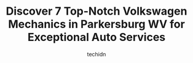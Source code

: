 ---
layout: ampstory
image: https://images.unsplash.com/photo-1639928844164-e530cf328bff?ixlib=rb-4.0.3&ixid=MnwxMjA3fDB8MHxwaG90by1wYWdlfHx8fGVufDB8fHx8&auto=format&fit=crop&w=640&h=853&q=80
author: techidn
featured: false
description: Trust your vehicles maintenance and repairs to the 7 best Volkswagen Mechanic in Parkersburg WV, USA. With their extensive experience, cutting-edge technology, and commitment to customer sa
title: Discover 7 Top-Notch Volkswagen Mechanics in Parkersburg WV for Exceptional Auto Services
cover:
   title: Discover 7 Top-Notch Volkswagen Mechanics in Parkersburg WV for Exceptional Auto Services
   subtitle: Rickpate
   background: https://images.unsplash.com/photo-1639928844164-e530cf328bff?ixlib=rb-4.0.3&ixid=MnwxMjA3fDB8MHxwaG90by1wYWdlfHx8fGVufDB8fHx8&auto=format&fit=crop&w=640&h=853&q=80

pages: 
 - layout: thirds
   top: <h1>#1 K & M Auto Repair</h1>
   bottom: "<p>I went in for strut mount replacement on 5-1-23 with nothing wrong with it but just the strut mount now after they replaced the camber bolts that they took off and still </p>"
   background: https://www.knot35.com/toplist/wp-content/uploads/2023/06/best-volkswagen-mechanic-1-in-parkersburg-wv-1685842150.jpeg
   backgroundblur: true
 - layout: thirds
   top: <h1>#2 Karls Auto</h1>
   bottom: "<p>2307 Gihon Rd, Parkersburg, WV 26101, United States</p>"
   background: https://www.knot35.com/toplist/wp-content/uploads/2023/06/best-volkswagen-mechanic-2-in-parkersburg-wv-1685842151.jpeg
   cta:
      link: https://www.knot35.com/toplist/discover-7-top-notch-volkswagen-mechanics-in-parkersburg-wv-for-exceptional-auto-services/
      text: Discover 7 Top-Notch Volkswagen Mechanics in Parkersburg WV for Exceptional Auto Services
 - layout: thirds
   top: <h1>#3 Auto Aid, LLC. - Auto Repair & Tire Shop</h1>
   bottom: "<p>1981 Seventh St, Parkersburg, WV 26101, United States</p>"
   background: https://www.knot35.com/toplist/wp-content/uploads/2023/06/best-volkswagen-mechanic-3-in-parkersburg-wv-1685842151.jpeg
   cta:
      link: https://www.knot35.com/toplist/discover-7-top-notch-volkswagen-mechanics-in-parkersburg-wv-for-exceptional-auto-services/
      text: Discover 7 Top-Notch Volkswagen Mechanics in Parkersburg WV for Exceptional Auto Services
 - layout: thirds
   top: <h1>#4 Sheppards Auto Services</h1>
   bottom: "<p>1903 Seventh St, Parkersburg, WV 26101, United States</p>"
   background: https://images.unsplash.com/photo-1615749413727-825b59a857b5?ixlib=rb-4.0.3&ixid=MnwxMjA3fDB8MHxwaG90by1wYWdlfHx8fGVufDB8fHx8&auto=format&fit=crop&w=640&h=853&q=80
   cta:
      link: https://www.knot35.com/toplist/discover-7-top-notch-volkswagen-mechanics-in-parkersburg-wv-for-exceptional-auto-services/
      text: Discover 7 Top-Notch Volkswagen Mechanics in Parkersburg WV for Exceptional Auto Services
 - layout: thirds
   top: <h1>#5 Pioneer Volkswagen</h1>
   bottom: "<p>1922 Garfield Ave, Parkersburg, WV 26101, United States</p>"
   background: https://images.unsplash.com/photo-1509114397022-ed747cca3f65?ixlib=rb-4.0.3&ixid=MnwxMjA3fDB8MHxwaG90by1wYWdlfHx8fGVufDB8fHx8&auto=format&fit=crop&w=640&h=853&q=80
   cta:
      link: https://www.knot35.com/toplist/discover-7-top-notch-volkswagen-mechanics-in-parkersburg-wv-for-exceptional-auto-services/
      text: Discover 7 Top-Notch Volkswagen Mechanics in Parkersburg WV for Exceptional Auto Services
 - layout: thirds
   top: <h1>#6 Johns Auto Repair</h1>
   bottom: "<p>3111 Camden Ave, Parkersburg, WV 26101, United States</p>"
   background: https://images.unsplash.com/photo-1599422314077-f4dfdaa4cd09?ixlib=rb-4.0.3&ixid=MnwxMjA3fDB8MHxwaG90by1wYWdlfHx8fGVufDB8fHx8&auto=format&fit=crop&w=640&h=853&q=80
   cta:
      link: https://www.knot35.com/toplist/discover-7-top-notch-volkswagen-mechanics-in-parkersburg-wv-for-exceptional-auto-services/
      text: Discover 7 Top-Notch Volkswagen Mechanics in Parkersburg WV for Exceptional Auto Services
 - layout: thirds
   top: <h1>#7 Vans Auto & ATV Repairs</h1>
   bottom: "<p>7065 Grand Central Ave, Parkersburg, WV 26105, United States</p>"
   background: https://images.unsplash.com/photo-1591393223703-56fe1347ac62?ixlib=rb-4.0.3&ixid=MnwxMjA3fDB8MHxwaG90by1wYWdlfHx8fGVufDB8fHx8&auto=format&fit=crop&w=640&h=853&q=80
   cta:
      link: https://www.knot35.com/toplist/discover-7-top-notch-volkswagen-mechanics-in-parkersburg-wv-for-exceptional-auto-services/
      text: Discover 7 Top-Notch Volkswagen Mechanics in Parkersburg WV for Exceptional Auto Services
 - layout: thirds
   middle: Continue reading...
   background: https://images.unsplash.com/photo-1540457036297-448b6b99e91c?ixlib=rb-4.0.3&ixid=MnwxMjA3fDB8MHxwaG90by1wYWdlfHx8fGVufDB8fHx8&auto=format&fit=crop&w=640&h=853&q=80
   cta:
      link: https://www.knot35.com/toplist/discover-7-top-notch-volkswagen-mechanics-in-parkersburg-wv-for-exceptional-auto-services/
      text: Discover 7 Top-Notch Volkswagen Mechanics in Parkersburg WV for Exceptional Auto Services
      
---